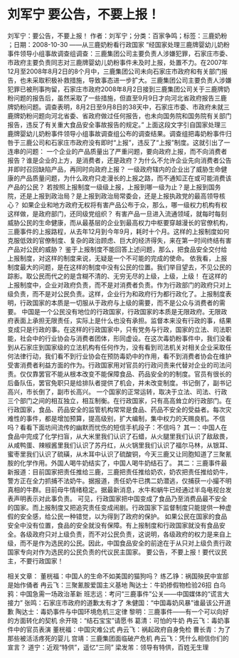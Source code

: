 # 刘军宁  要公告，不要上报！

刘军宁：要公告，不要上报！
作者：刘军宁；分类：百家争鸣；标签：三鹿奶粉 ；日期：2008-10-30
——从三鹿奶粉看行政国家
“经国家处理三鹿牌婴幼儿奶粉事件领导小组事故调查组调查：三鹿集团公司主要负责人涉嫌犯罪，石家庄市委、市政府主要负责同志对三鹿牌婴幼儿奶粉事件未及时上报，处置不力。在2007年12月至2008年8月2日的8个月中，三鹿集团公司未向石家庄市政府和有关部门报告，也未采取积极补救措施，导致事态进一步扩大。三鹿集团公司主要负责人涉嫌犯罪已被刑事拘留，石家庄市政府2008年8月2日接到三鹿集团公司关于三鹿牌奶粉问题的报告后，虽然采取了一些措施，但直至9月9日才向河北省政府报告三鹿牌奶粉问题。调查表明，8月2日至9月8日的38天中，石家庄市委、市政府未就三鹿牌奶粉问题向河北省委、省政府做过任何报告，也未向国务院和国务院有关部门报告，违反了有关重大食品安全事故报告的规定。”
上面这段文字引自国家处理三鹿牌婴幼儿奶粉事件领导小组事故调查组公布的调查结果。调查组把毒奶粉事件归咎于三鹿公司和石家庄市政府没有即时“上报”，违反了“上报”制度。这就引出了一连串的问题：
一个企业的产品质量出了严重问题，要向政府上报，而不向消费者报告？谁是企业的上方，是消费者，还是政府？为什么不允许企业先向消费者公告并即时召回缺陷产品，再同时向政府上报？
一级政府辖内的企业出了威胁生命健康的产品质量问题，为什么政府只走漫长的上报之路，而不通知正在或可能消费该产品的公民？
若按照上报制度一级级上报，上报到哪一级为止？是上报到国务院，还是上报到政治局？是上报到政治局常委会，还是上报执政党的最高领导核心？
如果企业和地方政府无权将有害产品公布于众，那么，哪一级权力机构有权这样做，是政府部门，还同级党组织？
有害产品一旦进入流通领域，就每时每刻威胁公民的生命健康，而从最基层的企业到最高权力中枢要穿越漫长的官僚机构，三鹿事件的上报路程，从去年12月到今年9月，耗时十个月。这样的上报制度如何克服低效的官僚制度、复杂的政治顾虑、巨大的经济得失，来在第一时间终结有害产品对公民的威胁？
鉴于上报制度不能回答上述问题，那么，把食品安全交付给上报制度，对这样的制度来说，无疑是一个不可能的完成的使命。
依我看，上报制度最大的问题，是在这样的制度中没有公民的位置。我们举目望去，不见公民的踪影。取公民而代之的是含糊不清的、无穷无尽的上级，上级，上级！
在这样的上报制度中，企业对政府负责，而不是对消费者负责。作为行政部门的政府只对上级负责，而不是对公民负责。这样，企业行为和政府行为都行政化了。上报制度表明，行政国家的本质是一切服从于政府与上级的需要，而不是公众与消费者的需要。
中国是一个公民没有地位的行政国家，行政国家的本质是无限政府。无限政府表面上承担无限责任，实际上是什么也没有承担。监督本来没有行政的事，结果变成只是行政的事。在这样的行政国家中，只有党务与行政，国家的立法、司法职能，社会中的行业协会与消费者团体，形同虚设。在这次毒奶粉事件中，我们没看到从石家庄到国家级的立法机构有任何作为，没有看到司法机关对相关企业采取任何法律行动，我们看不到行业协会在预防毒奶中的作用，看不到消费者协会在维护受害消费者利益方面的作为。行政国家用对官员的行政问责来代替对企业的司法问责。仅仅靠罢官不能从根本改变不能保障食品、药品安全的的制度。官员有很长的后备队伍，罢官免职只是给排队者提供了机会，并未改变制度。书记倒了，副书记高兴，市长倒了，副市长高兴。
一个国家的正常运转，取决于立法、司法、行政三个部门之间的相互独立，相互制衡。在行政国家，只有高高耸立的行政部门。在行政国家，食品、药品安全的监管机构常常是食品、药品不安全的受益者。每次灾难性的事件，都是增加预算，提高级别，扩大编制，集中权力的天赐良机。不信吗？看看下面坊间流传的幽默而忧伤的短信手机段子：不信吗？
其一：中国人在食品中完成了化学扫盲，从大米里我们认识了石蜡，从火腿里我们认识了敌敌畏，从咸鸭蛋、辣椒酱里我们认识了苏丹红，从火锅里我们认识了福尔马林，从银耳、蜜枣里我们认识了硫磺，从木耳中认识了硫酸铜，今天三鹿又让同胞知道了三聚氰胺的化学作用。外国人喝牛奶结实了，中国人喝牛奶结石了。
其二：三鹿事件最新报道：目前国家把责任推给三鹿，三鹿把责任推给奶农，奶农把责任推给奶牛，警方正在全力抓捕不法奶牛。据报道，责任奶牛已携二奶潜逃，仅捕获一小撮不明真相的牛群。目前母牛情绪稳定。据最新消息，水牛和蜗牛已经通过半岛电视台发表声明表示对此事负责。
可见，行政国家把中国变成了食品乃至消费品最不安全的国家。而上报制度又把追究责任变成闹剧。行政国家下监督制度只能提供一种虚假的安全感，给公民一种错觉，以为得到了政府的保护。
如果公民在国家的食品安全中没有位置，食品的安全就没有保障。有上报制度和行政国家就没有食品安全。各级政府只对上级负责，而不对公民负责，这说明，各级政府的权力是来自上级，而不是作为选民的公民。因此，中国食品安全的前途在于从只对上级负责行政国家专向对作为选民的公民负责的代议民主国家。
要公告，不要上报！要代议民主，不要行政国家！

相关文章：
董桄福：中国人的生命不如美国的猫狗吗？
练乙铮：祸国殃民中宣部是始作俑者
冉云飞：三聚氰胺爱国主义基地
陶达士：牛奶掺假物检验26招
白乌鸦：中国急需一场政治革新
班志远：考问“三鹿事件”公关——中国媒体的“谎言大接力”
张鸣：石家庄市政府的道歉太有才了
朱健国：“中国毒奶风暴”谁最该公开道歉
陶达士：毒奶事件与中国环境危机三定律
黎明：三鹿事件——有一个可以向好的方面转化的契机
佘开晓：“结石宝宝”请愿书
葛清：可怕的牛奶
冉云飞：毒奶事件中的官员表演
董桄福：中国灾难公式
冉云飞：祸起政府自身免检
曹长青：为了那些被活活疼死的婴儿
宫靖：三鹿集团面临破产危机
冉云飞：凭什么相信你们的宣言？
道宁：近观“特供”，遥忆“三同”
梁发芾：领导有特供，百姓无生理